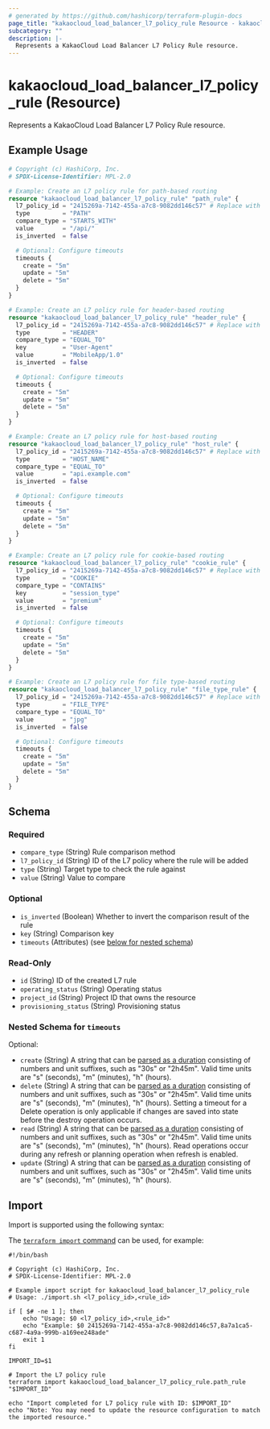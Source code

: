 ```yaml
---
# generated by https://github.com/hashicorp/terraform-plugin-docs
page_title: "kakaocloud_load_balancer_l7_policy_rule Resource - kakaocloud"
subcategory: ""
description: |-
  Represents a KakaoCloud Load Balancer L7 Policy Rule resource.
---
```


# kakaocloud_load_balancer_l7_policy_rule (Resource)

Represents a KakaoCloud Load Balancer L7 Policy Rule resource.

## Example Usage

```terraform
# Copyright (c) HashiCorp, Inc.
# SPDX-License-Identifier: MPL-2.0

# Example: Create an L7 policy rule for path-based routing
resource "kakaocloud_load_balancer_l7_policy_rule" "path_rule" {
  l7_policy_id = "2415269a-7142-455a-a7c8-9082dd146c57" # Replace with your L7 policy ID
  type         = "PATH"
  compare_type = "STARTS_WITH"
  value        = "/api/"
  is_inverted  = false

  # Optional: Configure timeouts
  timeouts {
    create = "5m"
    update = "5m"
    delete = "5m"
  }
}

# Example: Create an L7 policy rule for header-based routing
resource "kakaocloud_load_balancer_l7_policy_rule" "header_rule" {
  l7_policy_id = "2415269a-7142-455a-a7c8-9082dd146c57" # Replace with your L7 policy ID
  type         = "HEADER"
  compare_type = "EQUAL_TO"
  key          = "User-Agent"
  value        = "MobileApp/1.0"
  is_inverted  = false

  # Optional: Configure timeouts
  timeouts {
    create = "5m"
    update = "5m"
    delete = "5m"
  }
}

# Example: Create an L7 policy rule for host-based routing
resource "kakaocloud_load_balancer_l7_policy_rule" "host_rule" {
  l7_policy_id = "2415269a-7142-455a-a7c8-9082dd146c57" # Replace with your L7 policy ID
  type         = "HOST_NAME"
  compare_type = "EQUAL_TO"
  value        = "api.example.com"
  is_inverted  = false

  # Optional: Configure timeouts
  timeouts {
    create = "5m"
    update = "5m"
    delete = "5m"
  }
}

# Example: Create an L7 policy rule for cookie-based routing
resource "kakaocloud_load_balancer_l7_policy_rule" "cookie_rule" {
  l7_policy_id = "2415269a-7142-455a-a7c8-9082dd146c57" # Replace with your L7 policy ID
  type         = "COOKIE"
  compare_type = "CONTAINS"
  key          = "session_type"
  value        = "premium"
  is_inverted  = false

  # Optional: Configure timeouts
  timeouts {
    create = "5m"
    update = "5m"
    delete = "5m"
  }
}

# Example: Create an L7 policy rule for file type-based routing
resource "kakaocloud_load_balancer_l7_policy_rule" "file_type_rule" {
  l7_policy_id = "2415269a-7142-455a-a7c8-9082dd146c57" # Replace with your L7 policy ID
  type         = "FILE_TYPE"
  compare_type = "EQUAL_TO"
  value        = "jpg"
  is_inverted  = false

  # Optional: Configure timeouts
  timeouts {
    create = "5m"
    update = "5m"
    delete = "5m"
  }
}
```

<!-- schema generated by tfplugindocs -->
## Schema

### Required

- `compare_type` (String) Rule comparison method
- `l7_policy_id` (String) ID of the L7 policy where the rule will be added
- `type` (String) Target type to check the rule against
- `value` (String) Value to compare

### Optional

- `is_inverted` (Boolean) Whether to invert the comparison result of the rule
- `key` (String) Comparison key
- `timeouts` (Attributes) (see [below for nested schema](#nestedatt--timeouts))

### Read-Only

- `id` (String) ID of the created L7 rule
- `operating_status` (String) Operating status
- `project_id` (String) Project ID that owns the resource
- `provisioning_status` (String) Provisioning status

<a id="nestedatt--timeouts"></a>
### Nested Schema for `timeouts`

Optional:

- `create` (String) A string that can be [parsed as a duration](https://pkg.go.dev/time#ParseDuration) consisting of numbers and unit suffixes, such as "30s" or "2h45m". Valid time units are "s" (seconds), "m" (minutes), "h" (hours).
- `delete` (String) A string that can be [parsed as a duration](https://pkg.go.dev/time#ParseDuration) consisting of numbers and unit suffixes, such as "30s" or "2h45m". Valid time units are "s" (seconds), "m" (minutes), "h" (hours). Setting a timeout for a Delete operation is only applicable if changes are saved into state before the destroy operation occurs.
- `read` (String) A string that can be [parsed as a duration](https://pkg.go.dev/time#ParseDuration) consisting of numbers and unit suffixes, such as "30s" or "2h45m". Valid time units are "s" (seconds), "m" (minutes), "h" (hours). Read operations occur during any refresh or planning operation when refresh is enabled.
- `update` (String) A string that can be [parsed as a duration](https://pkg.go.dev/time#ParseDuration) consisting of numbers and unit suffixes, such as "30s" or "2h45m". Valid time units are "s" (seconds), "m" (minutes), "h" (hours).

## Import

Import is supported using the following syntax:

The [`terraform import` command](https://developer.hashicorp.com/terraform/cli/commands/import) can be used, for example:

```shell
#!/bin/bash

# Copyright (c) HashiCorp, Inc.
# SPDX-License-Identifier: MPL-2.0

# Example import script for kakaocloud_load_balancer_l7_policy_rule
# Usage: ./import.sh <l7_policy_id>,<rule_id>

if [ $# -ne 1 ]; then
    echo "Usage: $0 <l7_policy_id>,<rule_id>"
    echo "Example: $0 2415269a-7142-455a-a7c8-9082dd146c57,8a7a1ca5-c687-4a9a-999b-a169ee248ade"
    exit 1
fi

IMPORT_ID=$1

# Import the L7 policy rule
terraform import kakaocloud_load_balancer_l7_policy_rule.path_rule "$IMPORT_ID"

echo "Import completed for L7 policy rule with ID: $IMPORT_ID"
echo "Note: You may need to update the resource configuration to match the imported resource."
```
